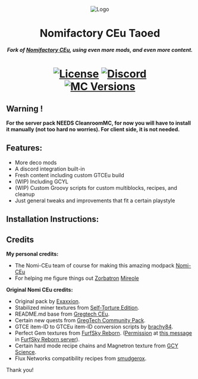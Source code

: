 <p align="center"><img src="https://github.com/Nomi-CEu/Nomi-CEu/assets/103940576/672808a8-0ad0-4d07-809e-08336a928909" alt="Logo"></p>
<h1 align="center">Nomifactory CEu Taoed</h1>
<p align="center"><b><i>Fork of <a href="https://github.com/Nomi-CEu/Nomi-CEu"> Nomifactory CEu</a>, using even more mods, and even more content.</i></b></p>
<h1 align="center">
    <a href="https://github.com/Nomi-CEu/Nomi-CEu/blob/main/LICENSE"><img src="https://img.shields.io/github/license/Nomi-CEu/Nomi-CEu?style=for-the-badge&logo=github" alt="License"></a>
    <a href="https://discord.gg/SBH33AxsHw"><img src="https://img.shields.io/discord/1213905295475216394?style=for-the-badge&logo=discord&logoColor=%23ffffff&label=discord%20&labelColor=gray&color=%235865F2" alt="Discord"></a>
    <br>
    <a href="https://legacy.curseforge.com/minecraft/modpacks/nomi-ceu-taoed"><img src="https://cf.way2muchnoise.eu/versions/For%20MC_nomi-ceu_all.svg?badge_style=for_the_badge" alt="MC Versions"></a>
</h1>

## Warning !

**For the server pack NEEDS CleanroomMC, for now you will have to install it manually (not too hard no worries). For client side, it is not needed.**

## Features:
- More deco mods
- A discord integration built-in
- Fresh content including custom GTCEu build
- (WIP) Including GCYL
- (WIP) Custom Groovy scripts for custom multiblocks, recipes, and cleanup
- Just general tweaks and improvements that fit a certain playstyle

 
## Installation Instructions:


## Credits

 **My personal credits:**

- The Nomi-CEu team of course for making this amazing modpack [Nomi-CEu](https://github.com/Nomi-CEu)
- For helping me figure things out [Zorbatron](https://github.com/Zorbatron) [Mireole](https://github.com/Mireole)


**Original Nomi CEu credits:**

- Original pack by [Exaxxion](https://github.com/Exaxxion).  
- Stabilized miner textures from [Self-Torture Edition](https://github.com/NotMyWing/Omnifactory-Self-Torture-Edition).  
- README.md base from [Gregtech CEu](https://github.com/GregTechCEu/GregTech).  
- Certain new quests from [GregTech Community Pack](https://github.com/GregTechCEu/GregTech-Community-Pack).  
- GTCE item-ID to GTCEu item-ID conversion scripts by [brachy84](https://github.com/brachy84).   
- Perfect Gem textures from [FurfSky Reborn](http://furfsky.net/). ([Permission](https://ibb.co/bBpksq0) at [this message](https://discord.com/channels/771187253937438762/774353150278369351/938438074503942184) in [FurfSky Reborn server](https://discord.gg/fsr)).  
- Certain hard mode recipe chains and Magnetron texture from [GCY Science](https://github.com/GregTechCEu/gregicality-science).  
- Flux Networks compatibility recipes from [smudgerox](https://github.com/smudgerox).  

Thank you!
